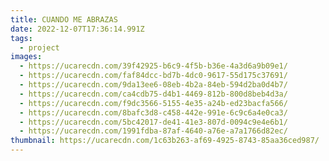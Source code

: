 ```yaml
---
title: CUANDO ME ABRAZAS
date: 2022-12-07T17:36:14.991Z
tags:
  - project
images:
  - https://ucarecdn.com/39f42925-b6c9-4f5b-b36e-4a3d6a9b09e1/
  - https://ucarecdn.com/faf84dcc-bd7b-4dc0-9617-55d175c37691/
  - https://ucarecdn.com/9da13ee6-08eb-4b2a-84eb-594d2ba0d4b7/
  - https://ucarecdn.com/ca4cdb75-d4b1-4469-812b-800d8beb4d3a/
  - https://ucarecdn.com/f9dc3566-5155-4e35-a24b-ed23bacfa566/
  - https://ucarecdn.com/8bafc3d8-c458-442e-991e-6c9c6a4e0ca3/
  - https://ucarecdn.com/5bc42017-de41-41e3-807d-0094c9e4e6b1/
  - https://ucarecdn.com/1991fdba-87af-4640-a76e-a7a1766d82ec/
thumbnail: https://ucarecdn.com/1c63b263-af69-4925-8743-85aa36ced987/
---
```

